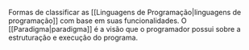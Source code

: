 Formas de classificar as [[Linguagens de Programação|linguagens de programação]] com base em suas funcionalidades. O [[Paradigma|paradigma]] é a visão que o programador possui sobre a estruturação e execução do programa.